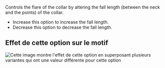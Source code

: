 Controls the flare of the collar by altering the fall length (between the neck and the points) of the collar.

- Increase this option to increase the fall length.
- Decrease this option to decrease the fall length.

## Effet de cette option sur le motif

![Cette image montre l'effet de cette option en superposant plusieurs variantes qui ont une valeur différente pour cette option](carlita_collarflare_sample.svg "Effet de cette option sur le motif")
